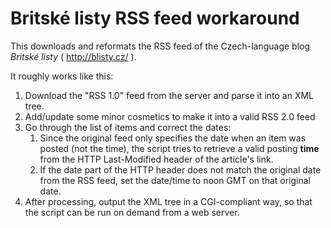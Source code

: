 Britské listy RSS feed workaround
=================================

This downloads and reformats the RSS feed of the Czech-language blog *Britské listy* ( http://blisty.cz/ ).

It roughly works like this:

1. Download the "RSS 1.0" feed from the server and parse it into an XML tree.
2. Add/update some minor cosmetics to make it into a valid RSS 2.0 feed
3. Go through the list of items and correct the dates:
     1. Since the original feed only specifies the date when an item was posted
        (not the time), the script tries to retrieve a valid posting **time** 
        from the HTTP Last-Modified header of the article's link.
     2. If the date part of the HTTP header does not match the original date 
        from the RSS feed, set the date/time to noon GMT on that original date.
4. After processing, output the XML tree in a CGI-compliant way, so that the 
   script can be run on demand from a web server.

